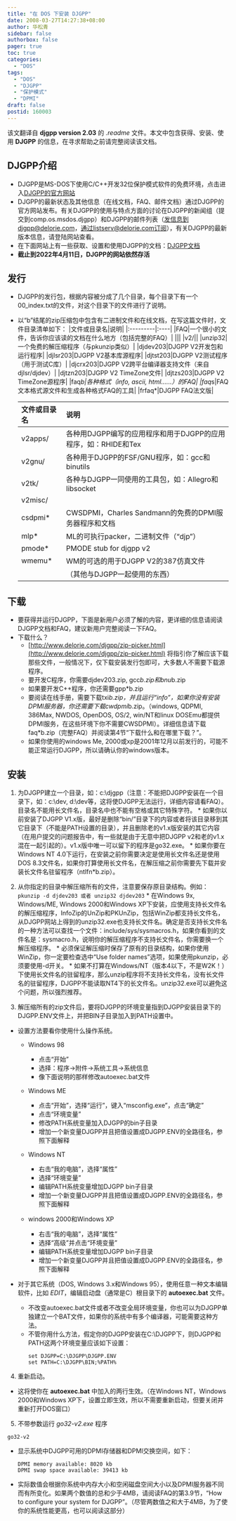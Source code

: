 ```yaml
---
title: "在 DOS 下安装 DJGPP"
date: 2008-03-27T14:27:38+08:00
author: 华松青
sidebar: false
authorbox: false
pager: true
toc: true
categories:
  - "DOS"
tags:
  - "DOS"
  - "DJGPP"
  - "保护模式"
  - "DPMI"
draft: false
postid: 160003
---
```



该文翻译自 **djgpp version 2.03** 的 *.readme* 文件。本文中包含获得、安装、使用 **DJGPP** 的信息，在寻求帮助之前请完整阅读该文档。
<!--more-->

## DJGPP介绍
  * DJGPP是MS-DOS下使用C/C++开发32位保护模式软件的免费环境，点击进入[DJGPP的官方网站](http://www.delorie.com/djgpp/)
  * DJGPP的最新状态及其他信息（在线文档，FAQ、邮件文档）通过DJGPP的官方网站发布。有关DJGPP的使用与特点方面的讨论在DJGPP的新闻组（提交到comp.os.msdos.djgpp）和DJGPP的邮件列表（发信息到djgpp@delorie.com，通过listserv@delorie.com订阅），有关DJGPP的最新版本信息，请登陆网站查看。
  * 在下面网站上有一些获取、设置和使用DJGPP的文档：[DJGPP文档](http://www.delorie.com/djgpp/doc/)
  * **截止到2022年4月11日，DJGPP的网站依然存活**

## 发行
  * DJGPP的发行包，根据内容被分成了几个目录，每个目录下有一个00_index.txt的文件，对这个目录下的文件进行了说明。
  * 以“b”结尾的zip压缩包中包含有二进制文件和在线文档，在写这篇文件时，文件目录清单如下：
    |文件或目录名|说明|
    |:---------|:----|
    |FAQ|一个很小的文件，告诉你应该读的文档在什么地方（包括完整的FAQ）|
    |||
    |v2/||
    |unzip32|一个免费的解压缩程序（与pkunzip类似）|
    |djdev203|DJGPP V2开发包和运行程序|
    |djlsr203|DJGPP V2基本库源程序|
    |djtst203|DJGPP V2测试程序（用于测试C库）|
    |djcrx203|DJGPP V2跨平台编译器支持文件（来自djlsr/djdev）|
    |djtzn203|DJGPP V2 TimeZone文件|
    |djtzs203|DJGPP V2 TimeZone源程序|
    |faq*b|各种格式（info, ascii, html......）的FAQ|
    |faq*s|FAQ文本格式源文件和生成各种格式FAQ的工具|
    |frfaq*|DJGPP FAQ法文版|

    |文件或目录名|说明|
    |:---------|:----|
    |v2apps/|各种用DJGPP编写的应用程序和用于DJGPP的应用程序，如：RHIDE和Tex|
    |v2gnu/|各种用于DJGPP的FSF/GNU程序，如：gcc和binutils|
    |v2tk/|各种与DJGPP一同使用的工具包，如：Allegro和libsocket|
    |v2misc/||
    |csdpmi*|CWSDPMI，Charles Sandmann的免费的DPMI服务器程序和文档|
    |mlp*|ML的可执行packer，二进制文件（“djp”）|
    |pmode*|PMODE stub for djgpp v2|
    |wmemu*|WM的可选的用于DJGPP V2的387仿真文件|
    ||（其他与DJGPP一起使用的东西）|

## 下载
  * 要获得并运行DJGPP，下面是新用户必须了解的内容，更详细的信息请阅读DJGPP文档和FAQ，建议新用户完整阅读一下FAQ。
  * 下载什么？
    - [http://www.delorie.com/djgpp/zip-picker.html](http://www.delorie.com/djgpp/zip-picker.html) 将指引你了解应该下载那些文件，一般情况下，仅下载安装发行包即可，大多数人不需要下载源程序。
    - 要开发C程序，你需要djdev203.zip, gcc*b.zip和bnu*b.zip
    - 如果要开发C++程序，你还需要gpp*b.zip
    - 要阅读在线手册，需要下载txi*b.zip，并且运行“info”，如果你没有安装DPMI服务器，你还需要下载cwdpmi*b.zip。（windows, QDPMI, 386Max, NWDOS, OpenDOS, OS/2, win/NT和linux DOSEmu都提供DPMI服务，在这些环境下你不需要CWSDPMI）。详细信息请下载faq*b.zip（完整FAQ）并阅读第4节“下载什么和在哪里下载？”。
    - 如果你使用的windows Me, 2000或xp是2001年12月以前发行的，可能不能正常运行DJGPP，所以请确认你的windows版本。

## 安装
  1. 为DJGPP建立一个目录，如：c:\djgpp（注意：不能把DJGPP安装在一个目录下，如：c:\dev, d:\dev等，这将使DJGPP无法运行，详细内容请看FAQ）。目录名不能用长文件名，目录名中也不能有空格或其它特殊字符。
    * 如果你以前安装了DJGPP V1.x版，最好是删除“bin/”目录下的内容或者将该目录移到其它目录下（不能是PATH设置的目录），并且删除老的v1.x版安装的其它内容（在用户提交的问题报告中，有一些就是由于无意中把DJGPP v2和老的v1.x混在一起引起的）。v1.x版中唯一可以留下的程序是go32.exe。
    * 如果你要在Windows NT 4.0下运行，在安装之前你需要决定是使用长文件名还是使用DOS 8.3文件名，如果你打算使用长文件名，在解压缩之前你需要先下载并安装长文件名驻留程序（ntlfn*b.zip）。

  2. 从你指定的目录中解压缩所有的文件，注意要保存原目录结构。例如：
    ```
    pkunzip -d djdev203 或者 unzip32 djdev203
    ```
    * 在Windows 9x, Windows/ME, Windows 2000和Windows XP下安装，应使用支持长文件名的解压缩程序，InfoZip的UnZip和PKUnZip，包括WinZip都支持长文件名，从DJGPP网站上得到的unzip32.exe也支持长文件名。确定是否支持长文件名的一种方法可以查找一个文件：include/sys/sysmacros.h，如果你看到的文件名是：sysmacro.h，说明你的解压缩程序不支持长文件名，你需要换一个解压缩程序。
    * 必须保证解压缩时保存了原有的目录结构，如果你使用WinZip，你一定要检查选中“Use folder names”选项，如果使用pkunzip，必须要使用-d开关。
    * 如果不打算在Windows/NT（版本4以下，不是W2K！）下使用长文件名的驻留程序，那么unzip程序将不支持长文件名，没有长文件名的驻留程序，DJGPP不能读取NT4下的长文件名。unzip32.exe可以避免这个问题，所以强烈推荐。

3. 解压缩所有的zip文件后，要将DJGPP的环境变量指到DJGPP安装目录下的DJGPP.ENV文件上，并把BIN子目录加入到PATH设置中。
  * 设置方法要看你使用什么操作系统。
    - Windows 98
      + 点击“开始”
      + 选择：程序->附件->系统工具->系统信息
      + 像下面说明的那样修改autoexec.bat文件

    - Windows ME
      + 点击“开始”，选择“运行”，键入“msconfig.exe”，点击“确定”
      + 点击“环境变量”
      + 修改PATH系统变量加入DJGPP的bin子目录
      + 增加一个新变量DJGPP并且把值设置成DJGPP.ENV的全路径名，参照下面解释

    - Windows NT
      + 右击“我的电脑”，选择“属性”
      + 选择“环境变量”
      + 编辑PATH系统变量增加DJGPP bin子目录
      + 增加一个新变量DJGPP并且把值设置成DJGPP.ENV的全路径名，参照下面解释

    - windows 2000和Windows XP
      + 右击“我的电脑”，选择“属性”
      - 选择“高级”并点击“环境变量”
      + 编辑PATH系统变量增加DJGPP bin子目录
      + 增加一个新变量DJGPP并且把值设置成DJGPP.ENV的全路径名，参照下面解释

  * 对于其它系统（DOS, Windows 3.x和Windows 95），使用任意一种文本编辑软件，比如 *EDIT*，编辑启动盘（通常是C）根目录下的 **autoexec.bat** 文件。
    - 不改变autoexec.bat文件或者不改变全局环境变量，你也可以为DJGPP单独建立一个BAT文件，如果你的系统中有多个编译器，可能需要这种方法。
    - 不管你用什么方法，假定你的DJGPP安装在C:\DJGPP下，则DJGPP和PATH这两个环境变量应该如下设置：
      ```
      set DJGPP=C:\DJGPP\DJGPP.ENV
      set PATH=C:\DJGPP\BIN;%PATH%
      ```

4. 重新启动。
  * 这将使你在 **autoexec.bat** 中加入的两行生效。（在Windows NT，Windows 2000和Windows XP下，设置立即生效，所以不需要重新启动，但要关闭并重新打开DOS窗口）

5. 不带参数运行 *go32-v2.exe* 程序
  ```
  go32-v2
  ```
  * 显示系统中DJGPP可用的DPMI存储器和DPMI交换空间，如下：
    ```
    DPMI memory available: 8020 kb
    DPMI swap space available: 39413 kb
    ```
  * 实际数值会根据你系统中内存大小和空闲磁盘空间大小以及DPMI服务器不同而有所变化。如果两个数值的总和少于4MB，请阅读FAQ的第3.9节，“How to configure your system for DJGPP”。（尽管两数值之和大于4MB，为了使你的系统性能更高，也可以阅读这部分）

